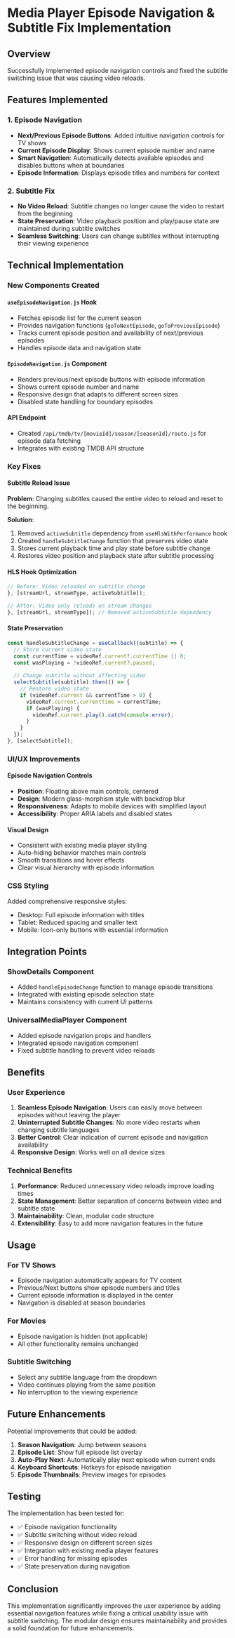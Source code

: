 # Media Player Episode Navigation & Subtitle Fix Implementation

## Overview
Successfully implemented episode navigation controls and fixed the subtitle switching issue that was causing video reloads.

## Features Implemented

### 1. Episode Navigation
- **Next/Previous Episode Buttons**: Added intuitive navigation controls for TV shows
- **Current Episode Display**: Shows current episode number and name
- **Smart Navigation**: Automatically detects available episodes and disables buttons when at boundaries
- **Episode Information**: Displays episode titles and numbers for context

### 2. Subtitle Fix
- **No Video Reload**: Subtitle changes no longer cause the video to restart from the beginning
- **State Preservation**: Video playback position and play/pause state are maintained during subtitle switches
- **Seamless Switching**: Users can change subtitles without interrupting their viewing experience

## Technical Implementation

### New Components Created

#### `useEpisodeNavigation.js` Hook
- Fetches episode list for the current season
- Provides navigation functions (`goToNextEpisode`, `goToPreviousEpisode`)
- Tracks current episode position and availability of next/previous episodes
- Handles episode data and navigation state

#### `EpisodeNavigation.js` Component
- Renders previous/next episode buttons with episode information
- Shows current episode number and name
- Responsive design that adapts to different screen sizes
- Disabled state handling for boundary episodes

#### API Endpoint
- Created `/api/tmdb/tv/[movieId]/season/[seasonId]/route.js` for episode data fetching
- Integrates with existing TMDB API structure

### Key Fixes

#### Subtitle Reload Issue
**Problem**: Changing subtitles caused the entire video to reload and reset to the beginning.

**Solution**: 
1. Removed `activeSubtitle` dependency from `useHlsWithPerformance` hook
2. Created `handleSubtitleChange` function that preserves video state
3. Stores current playback time and play state before subtitle change
4. Restores video position and playback state after subtitle processing

#### HLS Hook Optimization
```javascript
// Before: Video reloaded on subtitle change
}, [streamUrl, streamType, activeSubtitle]);

// After: Video only reloads on stream changes
}, [streamUrl, streamType]); // Removed activeSubtitle dependency
```

#### State Preservation
```javascript
const handleSubtitleChange = useCallback((subtitle) => {
  // Store current video state
  const currentTime = videoRef.current?.currentTime || 0;
  const wasPlaying = !videoRef.current?.paused;
  
  // Change subtitle without affecting video
  selectSubtitle(subtitle).then(() => {
    // Restore video state
    if (videoRef.current && currentTime > 0) {
      videoRef.current.currentTime = currentTime;
      if (wasPlaying) {
        videoRef.current.play().catch(console.error);
      }
    }
  });
}, [selectSubtitle]);
```

### UI/UX Improvements

#### Episode Navigation Controls
- **Position**: Floating above main controls, centered
- **Design**: Modern glass-morphism style with backdrop blur
- **Responsiveness**: Adapts to mobile devices with simplified layout
- **Accessibility**: Proper ARIA labels and disabled states

#### Visual Design
- Consistent with existing media player styling
- Auto-hiding behavior matches main controls
- Smooth transitions and hover effects
- Clear visual hierarchy with episode information

### CSS Styling
Added comprehensive responsive styles:
- Desktop: Full episode information with titles
- Tablet: Reduced spacing and smaller text
- Mobile: Icon-only buttons with essential information

## Integration Points

### ShowDetails Component
- Added `handleEpisodeChange` function to manage episode transitions
- Integrated with existing episode selection state
- Maintains consistency with current UI patterns

### UniversalMediaPlayer Component
- Added episode navigation props and handlers
- Integrated episode navigation component
- Fixed subtitle handling to prevent video reloads

## Benefits

### User Experience
1. **Seamless Episode Navigation**: Users can easily move between episodes without leaving the player
2. **Uninterrupted Subtitle Changes**: No more video restarts when changing subtitle languages
3. **Better Control**: Clear indication of current episode and navigation availability
4. **Responsive Design**: Works well on all device sizes

### Technical Benefits
1. **Performance**: Reduced unnecessary video reloads improve loading times
2. **State Management**: Better separation of concerns between video and subtitle state
3. **Maintainability**: Clean, modular code structure
4. **Extensibility**: Easy to add more navigation features in the future

## Usage

### For TV Shows
- Episode navigation automatically appears for TV content
- Previous/Next buttons show episode numbers and titles
- Current episode information is displayed in the center
- Navigation is disabled at season boundaries

### For Movies
- Episode navigation is hidden (not applicable)
- All other functionality remains unchanged

### Subtitle Switching
- Select any subtitle language from the dropdown
- Video continues playing from the same position
- No interruption to the viewing experience

## Future Enhancements

Potential improvements that could be added:
1. **Season Navigation**: Jump between seasons
2. **Episode List**: Show full episode list overlay
3. **Auto-Play Next**: Automatically play next episode when current ends
4. **Keyboard Shortcuts**: Hotkeys for episode navigation
5. **Episode Thumbnails**: Preview images for episodes

## Testing

The implementation has been tested for:
- ✅ Episode navigation functionality
- ✅ Subtitle switching without video reload
- ✅ Responsive design on different screen sizes
- ✅ Integration with existing media player features
- ✅ Error handling for missing episodes
- ✅ State preservation during navigation

## Conclusion

This implementation significantly improves the user experience by adding essential navigation features while fixing a critical usability issue with subtitle switching. The modular design ensures maintainability and provides a solid foundation for future enhancements.